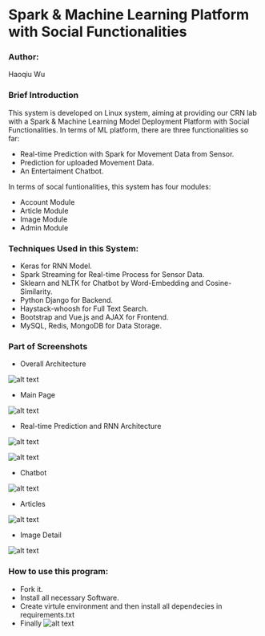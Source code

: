 # Spark & Machine Learning Platform with Social Functionalities

### Author: 

Haoqiu Wu

### Brief Introduction

This system is developed on Linux system, aiming at providing our CRN lab with a Spark & Machine Learning Model Deployment Platform with Social Functionalities.
In terms of ML platform, there are three functionalities so far:
* Real-time Prediction with Spark for Movement Data from Sensor.
* Prediction for uploaded Movement Data.
* An Entertaiment Chatbot.

In terms of socal funtionalities, this system has four modules:
* Account Module
* Article Module
* Image Module
* Admin Module

### Techniques Used in this System: 

* Keras for RNN Model.
* Spark Streaming for Real-time Process for Sensor Data.
* Sklearn and NLTK for Chatbot by Word-Embedding and Cosine-Similarity.
* Python Django for Backend.
* Haystack-whoosh for Full Text Search.
* Bootstrap and Vue.js and AJAX for Frontend.
* MySQL, Redis, MongoDB for Data Storage.


### Part of Screenshots

* Overall Architecture

![alt text](https://github.com/wuhaoqiu/engr597-stable/blob/Linux-Version/screenshots/overall.png)

* Main Page

![alt text](https://github.com/wuhaoqiu/engr597-stable/blob/Linux-Version/screenshots/main_page.png)

* Real-time Prediction and RNN Architecture

![alt text](https://github.com/wuhaoqiu/engr597-stable/blob/Linux-Version/screenshots/realtime_prediction.png)

![alt text](https://github.com/wuhaoqiu/engr597-stable/blob/Linux-Version/screenshots/model_archi.png)

* Chatbot

![alt text](https://github.com/wuhaoqiu/engr597-stable/blob/Linux-Version/screenshots/chatbot.png)

* Articles

![alt text](https://github.com/wuhaoqiu/engr597-stable/blob/Linux-Version/screenshots/articles.png)

* Image Detail 

![alt text](https://github.com/wuhaoqiu/engr597-stable/blob/Linux-Version/screenshots/image_detail.png)

### How to use this program:
* Fork it.
* Install all necessary Software.
* Create virtule environment and then install all dependecies in requirements.txt
* Finally
![alt text](https://github.com/wuhaoqiu/engr597-stable/blob/Linux-Version/screenshots/start.png)




